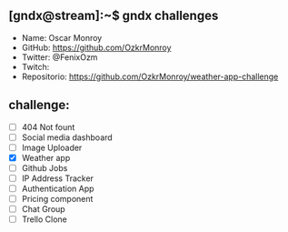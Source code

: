 ## [gndx@stream]:~$ gndx challenges

- Name: Oscar Monroy
- GitHub: https://github.com/OzkrMonroy
- Twitter: @FenixOzm
- Twitch:
- Repositorio: https://github.com/OzkrMonroy/weather-app-challenge

## challenge:
  - [ ] 404 Not fount
  - [ ] Social media dashboard
  - [ ] Image Uploader
  - [X] Weather app
  - [ ] Github Jobs
  - [ ] IP Address Tracker
  - [ ] Authentication App
  - [ ] Pricing component
  - [ ] Chat Group
  - [ ] Trello Clone
